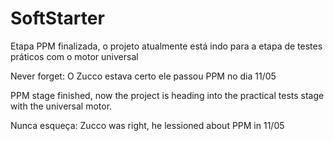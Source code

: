 # SoftStarter

Etapa PPM finalizada, o projeto atualmente está indo para a etapa de testes práticos com o motor universal

Never forget: O Zucco estava certo ele passou PPM no dia 11/05 

PPM stage finished, now the project is heading into the practical tests stage with the universal motor.

Nunca esqueça: Zucco was right, he lessioned about PPM in 11/05
